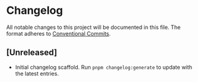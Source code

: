 # Changelog

All notable changes to this project will be documented in this file. The format adheres to [Conventional Commits](https://www.conventionalcommits.org/).

## [Unreleased]

- Initial changelog scaffold. Run `pnpm changelog:generate` to update with the latest entries.
